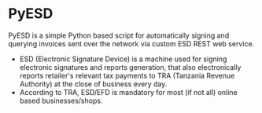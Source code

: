 # PyESD

PyESD is a simple Python based script for automatically signing and querying invoices sent over the network via custom ESD REST web service.

- ESD (Electronic Signature Device) is a machine used for signing electronic signatures and reports generation, that also electronically reports retailer's relevant tax payments to TRA (Tanzania Revenue Authority) at the close of business every day.
- According to TRA, ESD/EFD is mandatory for most (if not all) online based businesses/shops.
